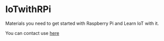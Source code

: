 # IoTwithRPi
Materials you need to get started with Raspberry Pi and Learn IoT with it.

You can contact use [here](www.mitu.co.in)
